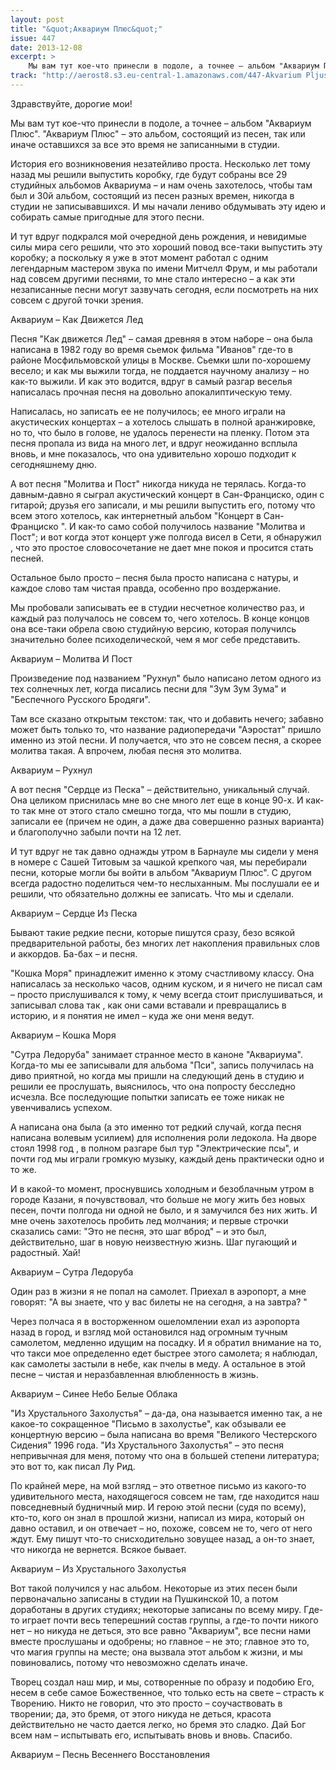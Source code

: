 ```yaml
---
layout: post
title: "&quot;Аквариум Плюс&quot;"
issue: 447
date: 2013-12-08
excerpt: >
    Мы вам тут кое-что принесли в подоле, а точнее – альбом "Аквариум Плюс". "Аквариум Плюс" – это альбом, состоящий из песен, так или иначе оставшихся за все это время не записанными в студии.
track: "http://aerost8.s3.eu-central-1.amazonaws.com/447-Akvarium Pljus.mp3"
---
```


Здравствуйте, дорогие мои!

Мы вам тут кое-что принесли в подоле, а точнее – альбом "Аквариум Плюс". "Аквариум Плюс" – это альбом, состоящий из песен, так или иначе оставшихся за все это время не записанными в студии.

История его возникновения незатейливо проста. Несколько лет тому назад мы решили выпустить коробку, где будут собраны все 29 студийных альбомов Аквариума – и нам очень захотелось, чтобы там был и 30й альбом, состоящий из песен разных времен, никогда в студии не записывавшихся. И мы начали лениво обдумывать эту идею и собирать самые пригодные для этого песни.

И тут вдруг подкрался мой очередной день рождения, и невидимые силы мира сего решили, что это хороший повод все-таки выпустить эту коробку; а поскольку я уже в этот момент работал с одним легендарным мастером звука по имени Митчелл Фрум, и мы работали над совсем другими песнями, то мне стало интересно – а как эти незаписанные песни могут зазвучать сегодня, если посмотреть на них совсем с другой точки зрения.

Аквариум – Как Движется Лед

Песня "Как движется Лед" – самая древняя в этом наборе – она была написана в 1982 году во время сьемок фильма "Иванов" где-то в районе Мосфильмовской улицы в Москве. Сьемки шли по-хорошему весело; и как мы выжили тогда, не поддается научному анализу – но как-то выжили. И как это водится, вдруг в самый разгар веселья написалась прочная песня на довольно апокалиптическую тему.

Написалась, но записать ее не получилось; ее много играли на акустических концертах – а хотелось слышать в полной аранжировке, но то, что было в голове, не удалось перенести на пленку. Потом эта песня пропала из вида на много лет, и вдруг неожиданно всплыла вновь, и мне показалось, что она удивительно хорошо подходит к сегодняшнему дню.

А вот песня "Молитва и Пост" никогда никуда не терялась. Когда-то давным-давно я сыграл акустический концерт в Сан-Франциско, один с гитарой; друзья его записали, и мы решили выпустить его, потому что всем этого хотелось, как интернетный альбом "Концерт в Сан-Франциско ". И как-то само собой получилось название "Молитва и Пост"; и вот когда этот концерт уже полгода висел в Сети, я обнаружил , что это простое словосочетание не дает мне покоя и просится стать песней.

Остальное было просто – песня была просто написана с натуры, и каждое слово там чистая правда, особенно про воздержание.

Мы пробовали записывать ее в студии несчетное количество раз, и каждый раз получалось не совсем то, чего хотелось. В конце концов она все-таки обрела свою студийную версию, которая получилсь значительно более психоделической, чем я мог себе представить.

Аквариум – Молитва И Пост

Произведение под названием "Рухнул" было написано летом одного из тех солнечных лет, когда писались песни для "Зум Зум Зума" и "Беспечного Русского Бродяги".

Там все сказано открытым текстом: так, что и добавить нечего; забавно может быть только то, что название радиопередачи "Аэростат" пришло именно из этой песни. И получается, что это не совсем песня, а скорее молитва такая. А впрочем, любая песня это молитва.

Аквариум – Рухнул

А вот песня "Сердце из Песка" – действительно, уникальный случай. Она целиком приснилась мне во сне много лет еще в конце 90-х. И как-то так мне от этого стало смешно тогда, что мы пошли в студию, записали ее (причем не один, а даже два совершенно разных варианта) и благополучно забыли почти на 12 лет.

И тут вдруг не так давно однажды утром в Барнауле мы сидели у меня в номере с Сашей Титовым за чашкой крепкого чая, мы перебирали песни, которые могли бы войти в альбом "Аквариум Плюс". С другом всегда радостно поделиться чем-то неслыханным. Мы послушали ее и решили, что обязательно должны ее записать. Что мы и сделали.

Аквариум – Сердце Из Песка

Бывают такие редкие песни, которые пишутся сразу, безо всякой предварительной работы, без многих лет накопления правильных слов и аккордов. Ба-бах – и песня.

"Кошка Моря" принадлежит именно к этому счастливому классу. Она написалась за несколько часов, одним куском, и я ничего не писал сам – просто прислушивался к тому, к чему всегда стоит прислушиваться, и записывал слова так , как они сами вставали и превращались в историю, и я понятия не имел – куда же они меня ведут.

Аквариум – Кошка Моря

"Сутра Ледоруба" занимает странное место в каноне "Аквариума". Когда-то мы ее записывали для альбома "Пси", запись получилась на диво приятной, но когда мы пришли на следующий день в студию и решили ее прослушать, выяснилось, что она попросту бесследно исчезла. Все последующие попытки записать ее тоже никак не увенчивались успехом.

А написана она была (а это именно тот редкий случай, когда песня написана волевым усилием) для исполнения роли ледокола. На дворе стоял 1998 год , в полном разгаре был тур "Электрические псы", и почти год мы играли громкую музыку, каждый день практически одно и то же.

И в какой-то момент, проснувшись холодным и безоблачным утром в городе Казани, я почувствовал, что больше не могу жить без новых песен, почти полгода ни одной не было, и я замучился без них жить. И мне очень захотелось пробить лед молчания; и первые строчки сказались сами: "Это не песня, это шаг вброд" – и это был, действительно, шаг в новую неизвестную жизнь. Шаг пугающий и радостный. Хай!

Аквариум – Сутра Ледоруба

Один раз в жизни я не попал на самолет. Приехал в аэропорт, а мне говорят: "А вы знаете, что у вас билеты не на сегодня, а на завтра? "

Через полчаса я в восторженном ошеломлении ехал из аэропорта назад в город, и взгляд мой остановился над огромным тучным самолетом, медленно идущим на посадку. И я обратил внимание на то, что такси мое определенно едет быстрее этого самолета; я наблюдал, как самолеты застыли в небе, как пчелы в меду. А остальное в этой песне – чистая и неразбавленная влюбленность в жизнь.

Аквариум – Синее Небо Белые Облака

"Из Хрустального Захолустья" – да-да, она называется именно так, а не какое-то сокращенное "Письмо в захолустье", как обзывали ее концертную версию – была написана во время "Великого Честерского Сидения" 1996 года. "Из Хрустального Захолустья" – это песня непривычная для меня, потому что она в большей степени литература; это вот то, как писал Лу Рид.

По крайней мере, на мой взгляд – это ответное письмо из какого-то удивительного места, находящегося совсем не там, где находится наш повседневный будничный мир. И герою этой песни (судя по всему), кто-то, кого он знал в прошлой жизни, написал из мира, который он давно оставил, и он отвечает – но, похоже, совсем не то, чего от него ждут. Ему пишут что-то снисходительно зовущее назад, а он-то знает, что никогда не вернется. Всякое бывает.

Аквариум – Из Хрустального Захолустья

Вот такой получился у нас альбом. Некоторые из этих песен были первоначально записаны в студии на Пушкинской 10, а потом доработаны в других студиях; некоторые записаны по всему миру. Где-то играет почти весь теперешний состав группы, а где-то почти никого нет – но никуда не деться, это все равно "Аквариум", все песни нами вместе прослушаны и одобрены; но главное – не это; главное это то, что магия группы на месте; она вызвала этот альбом к жизни, и мы повиновались, потому что невозможно сделать иначе.

Творец создал наш мир, и мы, сотворенные по образу и подобию Его, несем в себе самое Божественное, что только есть на свете – страсть к Творению. Никто не говорил, что это просто – соучаствовать в творении; да, это бремя, от этого никуда не деться, красота действительно не часто дается легко, но бремя это сладко. Дай Бог всем нам – испытывать его, испытывать вновь и вновь. Спасибо.

Аквариум – Песнь Весеннего Восстановления

